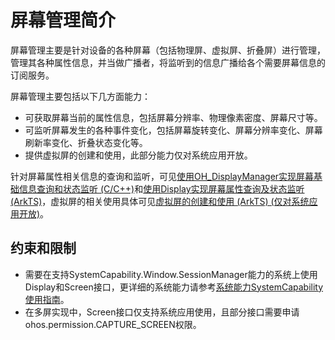 # 屏幕管理简介
<!--Kit: ArkUI-->
<!--Subsystem: Window-->
<!--Owner: @oh_wangxk; @logn-->
<!--Designer: @hejunfei1991-->
<!--Tester: @qinliwen0417-->
<!--Adviser: @ge-yafang-->

屏幕管理主要是针对设备的各种屏幕（包括物理屏、虚拟屏、折叠屏）进行管理，管理其各种属性信息，并当做广播者，将监听到的信息广播给各个需要屏幕信息的订阅服务。

屏幕管理主要包括以下几方面能力：

- 可获取屏幕当前的属性信息，包括屏幕分辨率、物理像素密度、屏幕尺寸等。
- 可监听屏幕发生的各种事件变化，包括屏幕旋转变化、屏幕分辨率变化、屏幕刷新率变化、折叠状态变化等。
- 提供虚拟屏的创建和使用，此部分能力仅对系统应用开放。

针对屏幕属性相关信息的查询和监听，可见[使用OH_DisplayManager实现屏幕基础信息查询和状态监听 (C/C++)](native-display-manager.md)和[使用Display实现屏幕属性查询及状态监听 (ArkTS)](screenProperty-guideline.md)<!--Del-->，虚拟屏的相关使用具体可见[虚拟屏的创建和使用 (ArkTS) (仅对系统应用开放)](virtualScreen-guideline-sys.md)<!--DelEnd-->。

## 约束和限制

- 需要在支持SystemCapability.Window.SessionManager能力的系统上使用Display和Screen接口，更详细的系统能力请参考<!--RP1-->[系统能力SystemCapability使用指南](../reference/syscap.md)。<!--RP1End-->
- 在多屏实现中，Screen接口仅支持系统应用使用，且部分接口需要申请ohos.permission.CAPTURE_SCREEN权限。